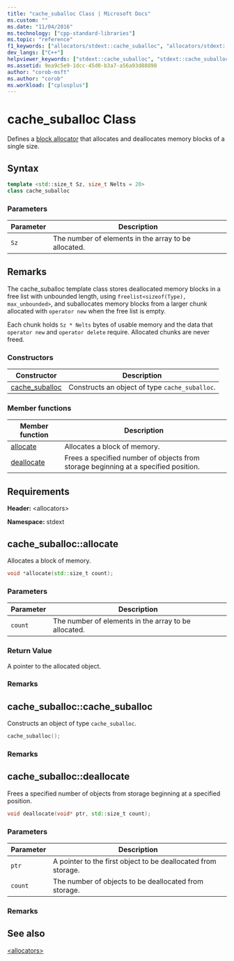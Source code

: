```yaml
---
title: "cache_suballoc Class | Microsoft Docs"
ms.custom: ""
ms.date: "11/04/2016"
ms.technology: ["cpp-standard-libraries"]
ms.topic: "reference"
f1_keywords: ["allocators/stdext::cache_suballoc", "allocators/stdext::cache_suballoc::allocate", "allocators/stdext::cache_suballoc::deallocate"]
dev_langs: ["C++"]
helpviewer_keywords: ["stdext::cache_suballoc", "stdext::cache_suballoc [C++], allocate", "stdext::cache_suballoc [C++], deallocate"]
ms.assetid: 9ea9c5e9-1dcc-45d0-b3a7-a56a93d88898
author: "corob-msft"
ms.author: "corob"
ms.workload: ["cplusplus"]
---
```

# cache_suballoc Class

Defines a [block allocator](../standard-library/allocators-header.md) that allocates and deallocates memory blocks of a single size.

## Syntax

```cpp
template <std::size_t Sz, size_t Nelts = 20>
class cache_suballoc
```

### Parameters

|Parameter|Description|
|---------------|-----------------|
|`Sz`|The number of elements in the array to be allocated.|

## Remarks

The cache_suballoc template class stores deallocated memory blocks in a free list with unbounded length, using `freelist<sizeof(Type), max_unbounded>`, and suballocates memory blocks from a larger chunk allocated with `operator new` when the free list is empty.

Each chunk holds `Sz * Nelts` bytes of usable memory and the data that `operator new` and `operator delete` require. Allocated chunks are never freed.

### Constructors

|Constructor|Description|
|-|-|
|[cache_suballoc](#cache_suballoc)|Constructs an object of type `cache_suballoc`.|

### Member functions

|Member function|Description|
|-|-|
|[allocate](#allocate)|Allocates a block of memory.|
|[deallocate](#deallocate)|Frees a specified number of objects from storage beginning at a specified position.|

## Requirements

**Header:** \<allocators>

**Namespace:** stdext

## <a name="allocate"></a>  cache_suballoc::allocate

Allocates a block of memory.

```cpp
void *allocate(std::size_t count);
```

### Parameters

|Parameter|Description|
|---------------|-----------------|
|`count`|The number of elements in the array to be allocated.|

### Return Value

A pointer to the allocated object.

### Remarks

## <a name="cache_suballoc"></a>  cache_suballoc::cache_suballoc

Constructs an object of type `cache_suballoc`.

```cpp
cache_suballoc();
```

### Remarks

## <a name="deallocate"></a>  cache_suballoc::deallocate

Frees a specified number of objects from storage beginning at a specified position.

```cpp
void deallocate(void* ptr, std::size_t count);
```

### Parameters

|Parameter|Description|
|---------------|-----------------|
|`ptr`|A pointer to the first object to be deallocated from storage.|
|`count`|The number of objects to be deallocated from storage.|

### Remarks

## See also

[\<allocators>](../standard-library/allocators-header.md)<br/>
